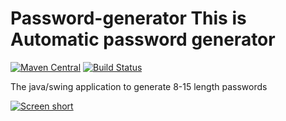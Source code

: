 Password-generator
This is Automatic password generator
==================

[![Maven Central](https://img.shields.io/maven-central/v/com.github.javadev/password-generator.svg)](http://search.maven.org/#search%7Cga%7C1%7Cg%3A%22com.github.javadev%22%20AND%20a%3A%22password-generator%22)
[![Build Status](https://secure.travis-ci.org/javadev/password-generator.svg)](http://travis-ci.org/javadev/password-generator)

The java/swing application to generate 8-15 length passwords

[![Screen short](https://raw.github.com/javadev/password-generator/master/password-generator.png)](https://github.com/javadev/password-generator)
